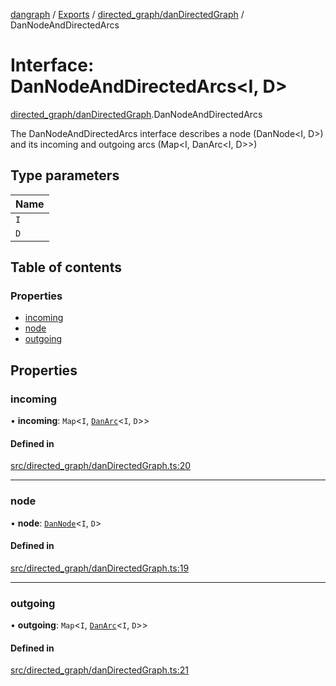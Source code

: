 [dangraph](../README.md) / [Exports](../modules.md) / [directed\_graph/danDirectedGraph](../modules/directed_graph_danDirectedGraph.md) / DanNodeAndDirectedArcs

# Interface: DanNodeAndDirectedArcs\<I, D\>

[directed\_graph/danDirectedGraph](../modules/directed_graph_danDirectedGraph.md).DanNodeAndDirectedArcs

The DanNodeAndDirectedArcs interface describes a node (DanNode<I, D>)
and its incoming and outgoing arcs (Map<I, DanArc<I, D>>)

## Type parameters

| Name |
| :------ |
| `I` |
| `D` |

## Table of contents

### Properties

- [incoming](directed_graph_danDirectedGraph.DanNodeAndDirectedArcs.md#incoming)
- [node](directed_graph_danDirectedGraph.DanNodeAndDirectedArcs.md#node)
- [outgoing](directed_graph_danDirectedGraph.DanNodeAndDirectedArcs.md#outgoing)

## Properties

### incoming

• **incoming**: `Map`\<`I`, [`DanArc`](undirected_graph_danUndirectedGraph._internal_.DanArc.md)\<`I`, `D`\>\>

#### Defined in

[src/directed_graph/danDirectedGraph.ts:20](https://github.com/evildead/DanGraph/blob/f53d48f/src/directed_graph/danDirectedGraph.ts#L20)

___

### node

• **node**: [`DanNode`](undirected_graph_danUndirectedGraph._internal_.DanNode.md)\<`I`, `D`\>

#### Defined in

[src/directed_graph/danDirectedGraph.ts:19](https://github.com/evildead/DanGraph/blob/f53d48f/src/directed_graph/danDirectedGraph.ts#L19)

___

### outgoing

• **outgoing**: `Map`\<`I`, [`DanArc`](undirected_graph_danUndirectedGraph._internal_.DanArc.md)\<`I`, `D`\>\>

#### Defined in

[src/directed_graph/danDirectedGraph.ts:21](https://github.com/evildead/DanGraph/blob/f53d48f/src/directed_graph/danDirectedGraph.ts#L21)
